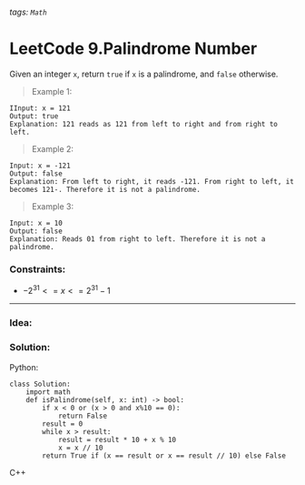###### tags: `Math`

# LeetCode 9.Palindrome Number
Given an integer ```x```, return ```true``` if ```x``` is a
palindrome, and ```false``` otherwise.  

>Example 1:
```
IInput: x = 121
Output: true
Explanation: 121 reads as 121 from left to right and from right to left.
```
>Example 2:
```
Input: x = -121
Output: false
Explanation: From left to right, it reads -121. From right to left, it becomes 121-. Therefore it is not a palindrome.
```
>Example 3:
```
Input: x = 10
Output: false
Explanation: Reads 01 from right to left. Therefore it is not a palindrome.
```
 

### Constraints:

- $-2^{31} <= x <= 2^{31} - 1$
---
### Idea:
>
### Solution:

Python:
```python=
class Solution:
    import math
    def isPalindrome(self, x: int) -> bool:
        if x < 0 or (x > 0 and x%10 == 0):   
            return False
        result = 0
        while x > result:
            result = result * 10 + x % 10
            x = x // 10
        return True if (x == result or x == result // 10) else False
```

C++
```cpp=
```
